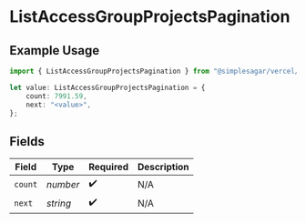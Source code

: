 # ListAccessGroupProjectsPagination

## Example Usage

```typescript
import { ListAccessGroupProjectsPagination } from "@simplesagar/vercel/models/listaccessgroupprojectsop.js";

let value: ListAccessGroupProjectsPagination = {
    count: 7991.59,
    next: "<value>",
};
```

## Fields

| Field              | Type               | Required           | Description        |
| ------------------ | ------------------ | ------------------ | ------------------ |
| `count`            | *number*           | :heavy_check_mark: | N/A                |
| `next`             | *string*           | :heavy_check_mark: | N/A                |